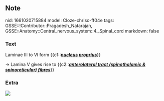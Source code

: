 ## Note
nid: 1661020715884
model: Cloze-chrisc-ff04e
tags: GSSE::!Contributor::Pragadesh_Natarajan, GSSE::Anatomy::Central_nervous_system::4._Spinal_cord
markdown: false

### Text
Laminae III to VI form {{c1::<b><i><u>nucleus
proprius</u></i></b>}}
<div>
  → Lamina V gives rise to {{c2::<b><i><u>anterolateral tract
  (spinothalamic & spinoreticular) fibres</u></i></b>}}
</div>

### Extra
<a href= 
"https://upload.wikimedia.org/wikipedia/commons/c/c0/Medulla_spinalis_-_Substantia_grisea_-_English.svg">
<img src= 
"700px-Medulla_spinalis_-_Substantia_grisea_-_English.svg.png"></a>
